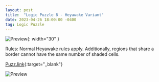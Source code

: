 ```yaml
---
layout: post
title:  "Logic Puzzle 8 - Heyawake Variant"
date: 2023-04-26 18:00:00 -0400
tag: Logic Puzzle
---
```

![Preview](https://i.pinimg.com/originals/7b/8b/9c/7b8b9cbc22da0f51cc6710d470a70abd.png){: width="30" }

Rules: Normal Heyawake rules apply. Additionally, regions that share a border cannot have the same number of shaded cells.

[Puzz.link](https://puzz.link/p.html?heyawake/v:/9/10/o7is74sj8d16cpg03g8jok0f0067007vgj1n){:target="_blank"}

![Preview](https://puzz.link/pv?frame=5&heyawake/v:/9/10/o7is74sj8d16cpg03g8jok0f0067007vgj1n)